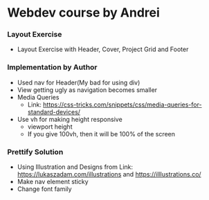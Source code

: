 # Webdev course by Andrei

### Layout Exercise
* Layout Exercise with Header, Cover, Project Grid and Footer

### Implementation by Author
* Used nav for Header(My bad for using div)
* View getting ugly as navigation becomes smaller
* Media Queries
  * Link: https://css-tricks.com/snippets/css/media-queries-for-standard-devices/
* Use vh for making height responsive
  * viewport height
  * If you give 100vh, then it will be 100% of the screen

### Prettify Solution
* Using Illustration and Designs from Link: https://lukaszadam.com/illustrations and https://illlustrations.co/
* Make nav element sticky
* Change font family
